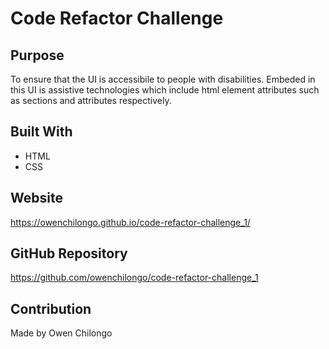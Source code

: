# Code Refactor Challenge
## Purpose 
To ensure that the UI is accessibile to people with disabilities. Embeded in this UI is assistive technologies which include html element attributes such as sections and attributes respectively.

## Built With
* HTML
* CSS

## Website
https://owenchilongo.github.io/code-refactor-challenge_1/

## GitHub Repository
https://github.com/owenchilongo/code-refactor-challenge_1

## Contribution
Made by Owen Chilongo
